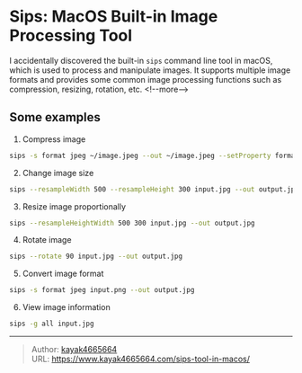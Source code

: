 # Sips: MacOS Built-in Image Processing Tool

I accidentally discovered the built-in `sips` command line tool in macOS, which is used to process and manipulate images. It supports multiple image formats and provides some common image processing functions such as compression, resizing, rotation, etc.
&lt;!--more--&gt;

## Some examples

1. Compress image
``` bash
sips -s format jpeg ~/image.jpeg --out ~/image.jpeg --setProperty formatOptions 50%
```

2. Change image size
``` bash
sips --resampleWidth 500 --resampleHeight 300 input.jpg --out output.jpg
```

3. Resize image proportionally
``` bash
sips --resampleHeightWidth 500 300 input.jpg --out output.jpg
```

4. Rotate image
``` bash
sips --rotate 90 input.jpg --out output.jpg
```

5. Convert image format
``` bash
sips -s format jpeg input.png --out output.jpg
```

6. View image information
``` bash
sips -g all input.jpg
```


---

> Author: [kayak4665664](https://github.com/kayak4665664)  
> URL: https://www.kayak4665664.com/sips-tool-in-macos/  

